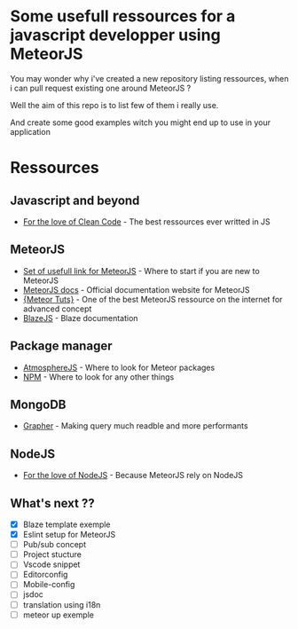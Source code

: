 # Some usefull ressources for a javascript developper using MeteorJS

You may wonder why i've created a new repository listing ressources, when i can pull request existing one around MeteorJS ?

Well the aim of this repo is to list few of them i really use.

And create some good examples witch you might end up to use in your application

# Ressources

## Javascript and beyond

+ [For the love of Clean Code](https://github.com/ryanmcdermott/clean-code-javascript) - The best ressources ever writted in JS

## MeteorJS

+ [Set of usefull link for MeteorJS](https://github.com/Urigo/awesome-meteor) - Where to start if you are new to MeteorJS
+ [MeteorJS docs](https://docs.meteor.com) - Official documentation website for MeteorJS
+ [{Meteor Tuts}](http://www.meteor-tuts.com/index.html) - One of the best MeteorJS ressource on the internet for advanced concept
+ [BlazeJS](http://blazejs.org) - Blaze documentation

## Package manager

+ [AtmosphereJS](https://atmospherejs.com) - Where to look for Meteor packages
+ [NPM](https://www.npmjs.com) - Where to look for any other things

## MongoDB

+ [Grapher](https://cult-of-coders.github.io/grapher/) - Making query much readble and more performants

## NodeJS

+ [For the love of NodeJS](https://github.com/sindresorhus/awesome-nodejs) - Because MeteorJS rely on NodeJS


## What's next ??

- [x] Blaze template exemple
- [x] Eslint setup for MeteorJS
- [ ] Pub/sub concept
- [ ] Project stucture
- [ ] Vscode snippet
- [ ] Editorconfig
- [ ] Mobile-config
- [ ] jsdoc
- [ ] translation using i18n
- [ ] meteor up exemple
